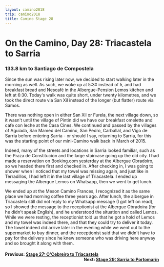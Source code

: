 ```yaml
---
layout: camino2018
trip: camino2018
title: Camino Stage 28
---
```


# On the Camino, Day 28: Triacastela to Sarria

### 133.8 km to Santiago de Compostela

Since the sun was rising later now, we decided to start walking later in the morning as well. As such, we woke up at 5:30 instead of 5, and had breakfast bread and Nescaf&eacute; in the Albergue-Pension Lemos kitchen and left at 6:30. Today's walk was quite short, under twenty kilometres, and we took the direct route via San Xil instead of the longer (but flatter) route via Samos.

There was nothing open in either San Xil or Furela, the next village down, so it wasn't until the village of Pintin did we have our breakfast omelette and cafe con leche at the Casa Cines. We continued and passed by the villages of Aguiada, San Mamed del Camino, San Pedro, Carballal, and Vigo de Sarria before entering Sarria - or should I say, returning to Sarria, for this was the starting point of our mini-Camino walk back in March of 2015.

Indeed, many of the streets and locations in Sarria looked familiar, such as the Praza de Constitucion and the large staircase going up the old city. I had made a reservation on Booking.com yesterday at the Albergue Obradoiro, so we headed there first and checked in. After checking in, I was going to shower when I noticed that my towel was missing again, and just like in Terradillos, I had left it in the last village of Triacastela. I ended up messaging the Albergue Lemos on Whatsapp, then we went to get lunch.

We ended up at the Meson Camino Frances, I recognized it as the same place we had morning coffee three years ago. After lunch, the albergue in Triacastela still did not reply to my Whatsapp message (I got left on read), so I showed the message to the receptionist at the Albergue Obradoira (for he didn't speak English), and he understood the situation and called Lemos. While we were resting, the receptionist told us that he got a hold of Lemos and my towel was indeed there, and that they could try to deliver it today. The towel indeed did arrive later in the evening while we went out to the supermarket to buy dinner, and the receptionist said that we didn't have to pay for the delivery since he knew someone who was driving here anyway and so brought it along with them.

<h4><div style="text-align: left; margin-bottom: -20px">Previous: <a href="/2018/09/30/camino27.html">Stage 27: O'Cebreiro to Triacastela</a></div></h4>
<h4><div style="text-align: right;">Next: <a href="/2018/10/02/camino29.html">Stage 29: Sarria to Portomar&iacute;n</a></div></h4>